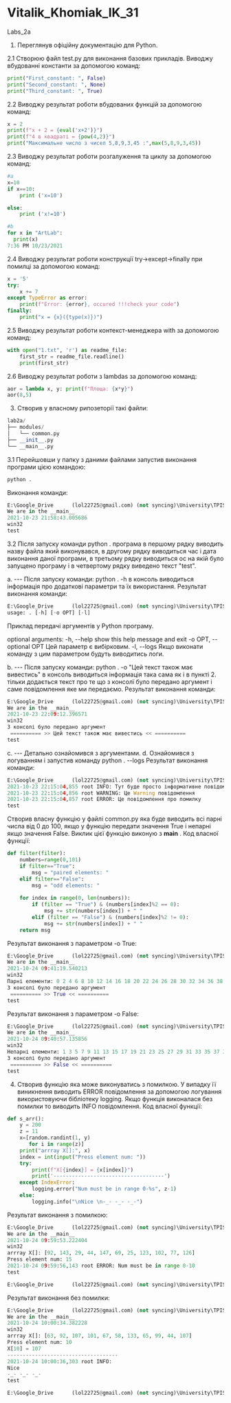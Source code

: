 # Vitalik_Khomiak_IK_31
Labs_2a

1. Переглянув офіційну документацію для Python.

2.1 Створюю файл test.py для виконання базових прикладів.
Виводжу вбудованні константи за допомогою команд:
```python
print("First_constant: ", False)
print("Second_constant: ", None)	
print("Third_constant: ", True)
 ```
2.2 Виводжу результат роботи вбудованих функцій за допомогою команд:
```python
x = 2
print(f"x + 2 = {eval('x+2')}")
print(f"4 в квадраті = {pow(4,2)}")
print("Максимальне число з чисел 5,8,9,3,45 :",max(5,8,9,3,45))
```
2.3 Виводжу результат роботи розгалуження та циклу за допомогою команд:
```python
#a
x=10
if x==10:
    print ('x=10')

else:
    print ('x!=10')

#b
for x in "ArtLab":
  print(x)
7:36 PM 10/23/2021
```

2.4 Виводжу результат роботи конструкції try->except->finally при помилці за допомогою команд:
```python
x = '5'
try:
    x += 7
except TypeError as error:
    print(f"Error: {error}, occured !!!check your code")
finally:
    print("x = {x}({type(x)})")
```

2.5 Виводжу результат роботи контекст-менеджера with за допомогою команд:
```python
with open("1.txt", 'r') as readme_file:
    first_str = readme_file.readline()
    print(first_str)
```

2.6 Виводжу результат роботи з lambdas за допомогою команд:
```python
aor = lambda x, y: print(f"Площа: {x*y}")
aor(8,5)
```



3. Створив у власному рипозеторії такі файли:
```python
lab2a/
├── modules/
│   └── common.py
├── __init__.py
└── __main__.py
```

3.1 Перейшовши у папку з даними файлами запустив виконання програми цією командою:
```python
python .
```

Виконання команди:
```python
E:\Google_Drive      (lol22725@gmail.com) (not syncing)\University\TPIS_git\Vitalik_Khomiak_IK_31\lab_2a>python .
We are in the __main__
2021-10-23 21:58:43.005686
win32
test
```
3.2 Після запуску команди python . програма в першому рядку виводить назву файла який виконувався, в другому рядку виводиться час і дата виконання даної програми, в третьому рядку виводиться ос на якій було запущено програму і в четвертому рядку виведено текст "test".

a. ---
Після запуску команди: python . -h в консоль виводиться інформація про додаткові параметри та їх використання. Результат виконання команди:

```python
E:\Google_Drive      (lol22725@gmail.com) (not syncing)\University\TPIS_git\Vitalik_Khomiak_IK_31\lab_2a>python . -h
usage: . [-h] [-o OPT] [-l]
```

Приклад передачі аргументів у Python програму.

optional arguments:
  -h, --help            show this help message and exit
  -o OPT, --optional OPT
                        Цей параметр є вибірковим.
  -l, --logs            Якщо виконати команду з цим параметром будуть виводитись логи.

b. ---
Після запуску команди: python . -o "Цей текст також має вивестись" в консоль виводиться інформація така сама як і в пункті 2. тільки додається текст про те що з консолї було передано аргумент і саме повідомлення яке ми передаємо. Результат виконання команди:

```python
E:\Google_Drive      (lol22725@gmail.com) (not syncing)\University\TPIS_git\Vitalik_Khomiak_IK_31\lab_2a>python . -o "Цей текст також має вивестись"
We are in the __main__
2021-10-23 22:09:12.396571
win32
З консолі було передано аргумент
 ========== >> Цей текст також має вивестись << ==========
test
```

c. ---
Детально ознайомився з аргументами. d. Ознайомився з логуванням і запустив команду python . --logs Результат виконання команди:

```python
E:\Google_Drive      (lol22725@gmail.com) (not syncing)\University\TPIS_git\Vitalik_Khomiak_IK_31\lab_2a>python . --logs
2021-10-23 22:15:04,855 root INFO: Тут буде просто інформативне повідомлення
2021-10-23 22:15:04,856 root WARNING: Це Warning повідомлення
2021-10-23 22:15:04,857 root ERROR: Це повідомлення про помилку
test
```

Створив власну функцію у файлі common.py яка буде виводить всі парні числа від 0 до 100, якщо у функцію передати значення True і непарні якщо значення False. Виклик цієї функцію виконую з __main__ . Код власної функції:

```python
def filter(filter):
    numbers=range(0,101)
    if filter=="True":
    	msg = "paired elements: " 
    elif filter=="False":
    	msg = "odd elements: "
    
    for index in range(0, len(numbers)):
    	if (filter == "True") & (numbers[index]%2 == 0):
    	    msg += str(numbers[index]) + " "
    	elif (filter == "False") & (numbers[index]%2 != 0):
    	    msg += str(numbers[index]) + " "
    return msg

```
Результат виконання з параметром -o True:

```python
E:\Google_Drive      (lol22725@gmail.com) (not syncing)\University\TPIS_git\Vitalik_Khomiak_IK_31\lab_2a>python . -o True
We are in the __main__
2021-10-24 09:41:19.540213
win32
Парні елементи: 0 2 4 6 8 10 12 14 16 18 20 22 24 26 28 30 32 34 36 38 40 42 44 46 48 50 52 54 56 58 60 62 64 66 68 70 72 74 76 78 80 82 84 86 88 90 92 94 96 98 100
З консолі було передано аргумент
 ========== >> True << ==========
test
```

Результат виконання з параметром -o False:

```python
E:\Google_Drive      (lol22725@gmail.com) (not syncing)\University\TPIS_git\Vitalik_Khomiak_IK_31\lab_2a>python . -o False
We are in the __main__
2021-10-24 09:40:57.135856
win32
Непарні елементи: 1 3 5 7 9 11 13 15 17 19 21 23 25 27 29 31 33 35 37 39 41 43 45 47 49 51 53 55 57 59 61 63 65 67 69 71 73 75 77 79 81 83 85 87 89 91 93 95 97 99
З консолі було передано аргумент
 ========== >> False << ==========
test
```




4. Створив функцію яка може виконуватись з помилкою. У випадку її виникнення виводить ERROR повідомлення за допомогою логування використовуючи бібліотеку logging. Якщо функція виконалася без помилки то виводить INFO повідомлення. Код власної функції:
```python
def s_arr():
    y = 200
    z = 11
    x=[random.randint(1, y)
       for i in range(z)]      
    print("arrray X[]:", x)
    index = int(input("Press element num: "))
    try:
    	print(f"X[{index}] = {x[index]}")
    	print('------------------------------------')
    except IndexError:
        logging.error("Num must be in range 0-%s", z-1)
    else:
    	logging.info("\nNice \n-_- -_- -_-")

```
Результат виконання з помилкою:
```python
E:\Google_Drive      (lol22725@gmail.com) (not syncing)\University\TPIS_git\Vitalik_Khomiak_IK_31\lab_2a>python .
We are in the __main__
2021-10-24 09:59:53.222404
win32
arrray X[]: [92, 143, 29, 44, 147, 69, 25, 123, 102, 77, 126]
Press element num: 15
2021-10-24 09:59:56,143 root ERROR: Num must be in range 0-10
test

E:\Google_Drive      (lol22725@gmail.com) (not syncing)\University\TPIS_git\Vitalik_Khomiak_IK_31\lab_2a>
```

Результат виконання без помилки:
```python
E:\Google_Drive      (lol22725@gmail.com) (not syncing)\University\TPIS_git\Vitalik_Khomiak_IK_31\lab_2a>python .
We are in the __main__
2021-10-24 10:00:34.382228
win32
arrray X[]: [63, 92, 107, 101, 67, 58, 133, 65, 99, 44, 107]
Press element num: 10
X[10] = 107
------------------------------------
2021-10-24 10:00:36,303 root INFO:
Nice
-_- -_- -_-
test

E:\Google_Drive      (lol22725@gmail.com) (not syncing)\University\TPIS_git\Vitalik_Khomiak_IK_31\lab_2a>

```